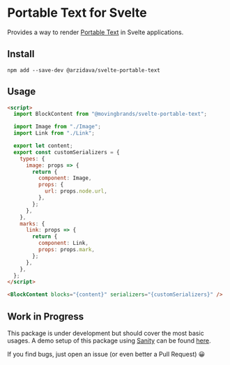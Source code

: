 # Portable Text for Svelte

Provides a way to render [Portable Text](http://www.portabletext.org) in Svelte applications.

## Install

```
npm add --save-dev @arzidava/svelte-portable-text
```

## Usage

```html
<script>
  import BlockContent from "@movingbrands/svelte-portable-text";

  import Image from "./Image";
  import Link from "./Link";

  export let content;
  export const customSerializers = {
    types: {
      image: props => {
        return {
          component: Image,
          props: {
            url: props.node.url,
          },
        };
      },
    },
    marks: {
      link: props => {
        return {
          component: Link,
          props: props.mark,
        };
      },
    },
  };
</script>

<BlockContent blocks="{content}" serializers="{customSerializers}" />
```

## Work in Progress

This package is under development but should cover the most basic usages.
A demo setup of this package using [Sanity](http://www.sanity.io) can be found [here](https://github.com/stephane-vanraes/demo-sveltekit-sanity).

If you find bugs, just open an issue (or even better a Pull Request) 😀
